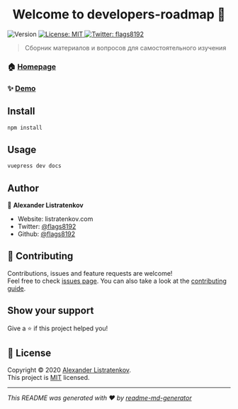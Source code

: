 <h1 align="center">Welcome to developers-roadmap 👋</h1>
<p>
  <img alt="Version" src="https://img.shields.io/badge/version-1.0.0-blue.svg?cacheSeconds=2592000" />
  <a href="https://opensource.org/licenses/MIT" target="_blank">
    <img alt="License: MIT" src="https://img.shields.io/badge/License-MIT-yellow.svg" />
  </a>
  <a href="https://twitter.com/flags8192" target="_blank">
    <img alt="Twitter: flags8192" src="https://img.shields.io/twitter/follow/flags8192.svg?style=social" />
  </a>
</p>

> Сборник материалов и вопросов для самостоятельного изучения

### 🏠 [Homepage](https://dev.listratenkov.com)

### ✨ [Demo](https://dev.listratenkov.com)

## Install

```sh
npm install
```

## Usage

```sh
vuepress dev docs
```

## Author

👤 **Alexander Listratenkov**

* Website: listratenkov.com
* Twitter: [@flags8192](https://twitter.com/flags8192)
* Github: [@flags8192](https://github.com/flags8192)

## 🤝 Contributing

Contributions, issues and feature requests are welcome!<br />Feel free to check [issues page](https://github.com/flags8192/developers-roadmap/issues). You can also take a look at the [contributing guide](https://github.com/flags8192/developers-roadmap/graphs/contributors).

## Show your support

Give a ⭐️ if this project helped you!

## 📝 License

Copyright © 2020 [Alexander Listratenkov](https://github.com/flags8192).<br />
This project is [MIT](https://opensource.org/licenses/MIT) licensed.

***
_This README was generated with ❤️ by [readme-md-generator](https://github.com/kefranabg/readme-md-generator)_
